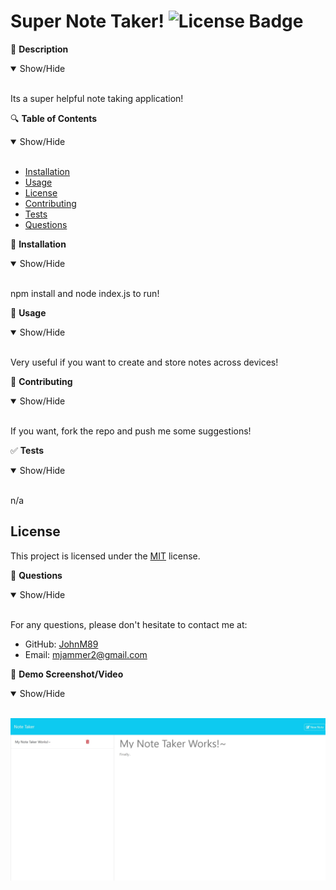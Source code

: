 # Super Note Taker! ![License Badge](https://img.shields.io/badge/License-MIT-yellow.svg)

📖 **Description**
<details open>
<summary>Show/Hide</summary>
<br>

Its a super helpful note taking application!

</details>

🔍 **Table of Contents**
<details open>
<summary>Show/Hide</summary>
<br>

- [Installation](#installation)
- [Usage](#usage)
- [License](#license)
- [Contributing](#contributing)
- [Tests](#tests)
- [Questions](#questions)

</details>

🔧 **Installation**
<details open>
<summary>Show/Hide</summary>
<br>

npm install and node index.js to run!

</details>

🚀 **Usage**
<details open>
<summary>Show/Hide</summary>
<br>

Very useful if you want to create and store notes across devices!

</details>

🤝 **Contributing**
<details open>
<summary>Show/Hide</summary>
<br>

If you want, fork the repo and push me some suggestions!

</details>

✅ **Tests**
<details open>
<summary>Show/Hide</summary>
<br>

n/a

</details>

## License

This project is licensed under the [MIT](https://opensource.org/licenses/MIT) license.

🤔 **Questions**
<details open>
<summary>Show/Hide</summary>
<br>

For any questions, please don't hesitate to contact me at:
- GitHub: [JohnM89](https://github.com/JohnM89)
- Email: mjammer2@gmail.com

</details>

📸 **Demo Screenshot/Video**
<details open>
<summary>Show/Hide</summary>
<br>

![Note Taker Screenshot](./public/ScreenShot%20Note%20Taker!.jpeg)

</details>

